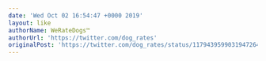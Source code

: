 ```yaml
---
date: 'Wed Oct 02 16:54:47 +0000 2019'
layout: like
authorName: WeRateDogs™
authorUrl: 'https://twitter.com/dog_rates'
originalPost: 'https://twitter.com/dog_rates/status/1179439599031947264'
---
```

